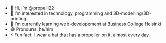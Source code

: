 - 👋 Hi, I’m @propelli22
- 👀 I’m interested in technology, programming and 3D-modelling/3D-printing.
- 🌱 I’m currently learning web-developement at Business College Helsinki
- 😄 Pronouns: he/him
- ⚡ Fun fact: I wear a hat that has a propeller on it, almost every day.
